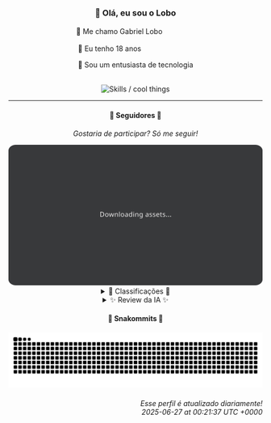 <div align="center">
  <h3>👋 Olá, eu sou o Lobo</h3>
  
  <p>🐺 Me chamo Gabriel Loboㅤㅤㅤㅤㅤ</p>
  <p>🧔 Eu tenho 18 anosㅤㅤㅤㅤㅤㅤㅤㅤ</p>
  <p>🧠 Sou um entusiasta de tecnologia</p>

  <br/>

  <img width="600" alt="Skills / cool things" src="https://skills-icons.vercel.app/api/icons?i=python,md,html,css,js,github,git,vscode,linux,node,ts,sass,react,vite,vercel,lottie,ionic,capacitor,zustand,framer,firebase,arduino,godot,tailwind,shadcnui,lucide,zorinos,pnpm,reactnative&perline=14" />
</div>

<hr />

<div align="center">
    <h4>👤 Seguidores 👤</h4>
    <p><i>Gostaria de participar? Só me seguir!</i></p>
    <img width="600" src=".github/assets/cards/top3.svg" alt="Top 3 followers contributors (monthly)" />
    <details>
    <summary>🏅 Classificações 🏅</summary>
    <br/>
    <table>
        <thead>
            <tr align="center">
                <th>Posição</th>
                <th>Seguidor</th>
                <th>Contribuições</th>
            </tr>
        </thead>
        <tbody>
            <tr align="center">
                <td>1°</td>
                <td><a href="https://github.com/EvertonMJunior">Everton Marcelino Jr.</a></td>
                <td>186 ctr.</td>
            </tr>
            <tr align="center">
                <td>2°</td>
                <td><a href="https://github.com/RafaZeero">Rafael Lima de Morais</a></td>
                <td>172 ctr.</td>
            </tr>
            <tr align="center">
                <td>3°</td>
                <td><a href="https://github.com/danko-nobre">Danilo Nobre</a></td>
                <td>160 ctr.</td>
            </tr>
            <tr align="center">
                <td>4°</td>
                <td><a href="https://github.com/wTechnoo">Cézar</a></td>
                <td>94 ctr.</td>
            </tr>
            <tr align="center">
                <td>5°</td>
                <td><a href="https://github.com/felipegueller">Felipe Gueller</a></td>
                <td>84 ctr.</td>
            </tr>
            <tr align="center">
                <td>6°</td>
                <td><a href="https://github.com/TopTrenDev">TopTrenDev</a></td>
                <td>74 ctr.</td>
            </tr>
            <tr align="center">
                <td>7°</td>
                <td><a href="https://github.com/DeividSouSan">Deivid Souza Santana</a></td>
                <td>51 ctr.</td>
            </tr>
            <tr align="center">
                <td>8°</td>
                <td><a href="https://github.com/cookieukw">CookieUkw</a></td>
                <td>30 ctr.</td>
            </tr>
            <tr align="center">
                <td>9°</td>
                <td><a href="https://github.com/LuidiPiresHub">Luídi Pires</a></td>
                <td>27 ctr.</td>
            </tr>
            <tr align="center">
                <td>10°</td>
                <td><a href="https://github.com/CorvoCS08">Corvo</a></td>
                <td>24 ctr.</td>
            </tr>
        </tbody>
    </table>
    </details>
    <details>
    <summary>✨ Review da IA ✨</summary>
    <br/>
    <div align="justify"><p><b>Everton Marcelino Jr.</b>, ah, o primeiro lugar. 186 contribuições, impressionante. Quase dá para ignorar que a maior parte disso foi em projetos que já tinham mais estrelas que o céu. Mas ei, quem se importa com originalidade quando se pode surfar na onda dos outros, certo? Pelo menos o TypeORM agradece a sua dedicação. Espero que não esteja esperando um troféu por isso.</p>
<p><b>Rafael Lima de Morais</b>, 172 contribuições. Interessante essa sua obsessão por "dotfiles". Sério, quem precisa de vida social quando se tem arquivos de configuração impecáveis? E "desires", um CLI para gerenciar listas de desejos? Que tal desejar contribuir em algo que mais pessoas usem além de você mesmo?</p>
<p><b>Danilo Nobre</b>, 160 contribuições. Um toque de 3D, hein? Aposto que seus jogos têm gráficos tão avançados que rodam em uma calculadora. E contribuir para um "moodle-profilefield_cpf"? Nossa, que emocionante. Seus talentos são vastos e... ligeiramente datados. </p>
<p><b>Cézar</b>, com suas modestas 94 contribuições. Imagino que esteja economizando energia para algo realmente grandioso, já que seus "recent_activity_repos" estão misteriosamente vazios. Ou talvez .NET seja tão fácil que não precise de muito esforço? Hmm, talvez não.</p>
<p><b>Felipe Gueller</b>, 84 contribuições. "Componentes HTML diversos"? Que legal! E um curso de HTML e CSS da Origamid? Caramba, que jornada inovadora! Daqui a pouco está reinventando a roda... ou, no seu caso, o botão. Continue assim e talvez um dia consiga fazer um site que não pareça ter saído dos anos 90.</p>
<p><b>TopTrenDev</b>, especialista em blockchain com 74 contribuições. Ah, o mundo das criptomoedas... tão estável quanto um pudim em um terremoto. E um bot para simular volume no Raydium? Que tal usar suas habilidades para algo que não envolva inflar números artificialmente? Só uma sugestão.</p>
<p><b>Deivid Souza Santana</b>, com suas 51 contribuições e paixão por back-end. Um sistema de compartilhamento de receitas chamado "TudoGostoso"? Originalidade mandou lembranças. E "Clean-Arch-CS"? Espero que a arquitetura esteja mais limpa que seu histórico de commits. </p>
<p><b>CookieUkw</b>, 30 contribuições. Um "chat simulation for interactive stories"? Isso parece... interessante. E um projeto de IA consciente chamado "Vex-AI"? Espero que a IA não se torne consciente o suficiente para ver o código. </p>
<p><b>Luídi Pires</b>, 27 contribuições. Front-End, Back-End, Full Stack... um verdadeiro canivete suíço. Pena que parece que todas as ferramentas estão enferrujadas. Um portfólio com "Pixels-Art"? Que tal adicionar um pouco de design do século 21? </p>
<p><b>Corvo</b>, apenas 24 contribuições. "Estou em fase de aprendizado, então não espere muito". Relaxa, a barra já está bem baixa. Mas ei, todo mundo começa de algum lugar, certo? Só não espere que alguém note seu progresso tão cedo.</p>
<p><b>Eduardo Bezerra</b>, com suas 23 contribuições e vibe "Tamo na roça...". Um website pessoal e um bot para Discord? Que tal combinar os dois e criar um bot caipira? Só uma ideia para dar um toque único ao seu trabalho... ou falta dele.</p>
</div>
    </details>
</div>

<div align="center">
  <h4>🐍 Snakommits 🐍</h4>
    <picture>
      <source media="(prefers-color-scheme: dark)" srcset="https://raw.githubusercontent.com/Lobooooooo14/Lobooooooo14/snake-output/snake-dark.svg">
      <source media="(prefers-color-scheme: light)" srcset="https://raw.githubusercontent.com/Lobooooooo14/Lobooooooo14/snake-output/snake-light.svg">
      <img alt="github contribution grid snake animation" src="https://raw.githubusercontent.com/Lobooooooo14/Lobooooooo14/snake-output/snake-light.svg">
    </picture>
</div>

<h6 align="right">
  Esse perfil é atualizado diariamente!<br/> <i>2025-06-27 at 00:21:37 UTC +0000</i>
<h6>